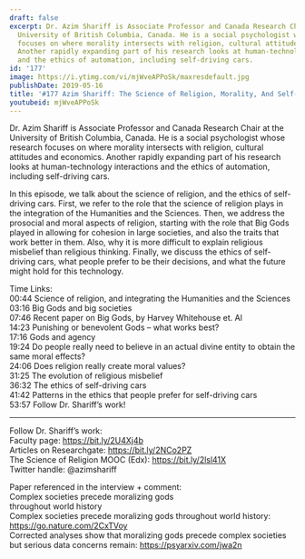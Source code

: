 ```yaml
---
draft: false
excerpt: Dr. Azim Shariff is Associate Professor and Canada Research Chair at the
  University of British Columbia, Canada. He is a social psychologist whose research
  focuses on where morality intersects with religion, cultural attitudes and economics.
  Another rapidly expanding part of his research looks at human-technology interactions
  and the ethics of automation, including self-driving cars.
id: '177'
image: https://i.ytimg.com/vi/mjWveAPPoSk/maxresdefault.jpg
publishDate: 2019-05-16
title: '#177 Azim Shariff: The Science of Religion, Morality, And Self-Driving Cars'
youtubeid: mjWveAPPoSk
---
```

<div class="timelinks">

Dr. Azim Shariff is Associate Professor and Canada Research Chair at the University of British Columbia, Canada. He is a social psychologist whose research focuses on where morality intersects with religion, cultural attitudes and economics. Another rapidly expanding part of his research looks at human-technology interactions and the ethics of automation, including self-driving cars.

In this episode, we talk about the science of religion, and the ethics of self-driving cars. First, we refer to the role that the science of religion plays in the integration of the Humanities and the Sciences. Then, we address the prosocial and moral aspects of religion, starting with the role that Big Gods played in allowing for cohesion in large societies, and also the traits that work better in them. Also, why it is more difficult to explain religious misbelief than religious thinking. Finally, we discuss the ethics of self-driving cars, what people prefer to be their decisions, and what the future might hold for this technology.

Time Links:  
<time>00:44</time> Science of religion, and integrating the Humanities and the Sciences  
<time>03:16</time> Big Gods and big societies  
<time>07:46</time> Recent paper on Big Gods, by Harvey Whitehouse et. Al  
<time>14:23</time> Punishing or benevolent Gods – what works best?  
<time>17:16</time> Gods and agency  
<time>19:24</time> Do people really need to believe in an actual divine entity to obtain the same moral effects?  
<time>24:06</time> Does religion really create moral values?  
<time>31:25</time> The evolution of religious misbelief  
<time>36:32</time> The ethics of self-driving cars  
<time>41:42</time> Patterns in the ethics that people prefer for self-driving cars  
<time>53:57</time> Follow Dr. Shariff’s work!

---

Follow Dr. Shariff’s work:  
Faculty page: https://bit.ly/2U4Xj4b  
Articles on Researchgate: https://bit.ly/2NCo2PZ  
The Science of Religion MOOC (Edx): https://bit.ly/2lsl41X  
Twitter handle: @azimshariff

Paper referenced in the interview + comment:  
Complex societies precede moralizing gods   
throughout world history  
Complex societies precede moralizing gods throughout world history: https://go.nature.com/2CxTVoy  
Corrected analyses show that moralizing gods precede complex societies but serious data concerns remain: https://psyarxiv.com/jwa2n
</div>

